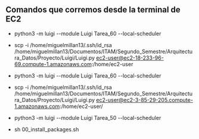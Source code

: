 ## Comandos que corremos desde la terminal de EC2

+ python3 -m luigi --module Luigi Tarea_60 --local-scheduler

+ scp -i /home/miguelmillan13/.ssh/id_rsa /home/miguelmillan13/Documentos/ITAM/Segundo_Semestre/Arquitectura_Datos/Proyecto/Luigi/Luigi.py ec2-user@ec2-18-233-96-69.compute-1.amazonaws.com:/home/ec2-user

+ python3 -m luigi --module Luigi Tarea_60 --local-scheduler

+ scp -i /home/miguelmillan13/.ssh/id_rsa /home/miguelmillan13/Documentos/ITAM/Segundo_Semestre/Arquitectura_Datos/Proyecto/Luigi/Luigi.py ec2-user@ec2-3-85-29-205.compute-1.amazonaws.com:/home/ec2-user/

+ python3 -m luigi --module Luigi Tarea_50 --local-scheduler

+ sh 00_install_packages.sh
